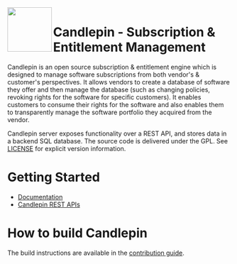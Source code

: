   
<img align="left" width="100" height="100" src="https://raw.githubusercontent.com/candlepin/candlepinproject.org/main/images/logo-frontpage.png">

# Candlepin - Subscription & Entitlement Management
Candlepin is an open source subscription & entitlement engine which is designed to manage software subscriptions from both vendor's & customer's perspectives. It allows vendors to create a database of software they offer and then manage the database (such as changing policies, revoking rights for the software for specific customers). It enables customers to consume their rights for the software and also enables them to transparently manage the software portfolio they acquired from the vendor. 
  
Candlepin server exposes functionality over a REST API, and stores data in a backend SQL database. The source code is delivered under the GPL. See [LICENSE](LICENSE) for explicit version information.

  
# Getting Started  
  * [Documentation](https://www.candlepinproject.org/docs/candlepin/overview.html)
  * [Candlepin REST APIs](https://www.candlepinproject.org/docs/candlepin/swaggerapi.html)

  
# How to build Candlepin  
The build instructions are available in the [contribution guide](CONTRIBUTING.md).

